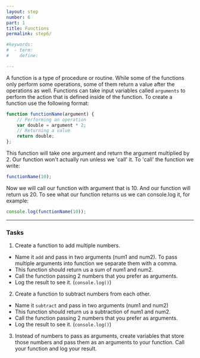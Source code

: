 ```yaml
---
layout: step
number: 6
part: 1
title: Functions
permalink: step6/

#keywords:
#  - term:
#    define:

---
```


A function is a type of procedure or routine. While some of the functions only perform some operations, some of them return a value after the operations as well.
Functions can take input variables called `arguments` to perform the action that is defined inside of the function.
To create a function use the following format:

```javascript
function functionName(argument) {
    // Performing an operation
    var double = argument * 2;
    // Returning a value
    return double;
};
```

This function will take one argument and return the argument multiplied by 2.
Our function won't actually run unless we 'call' it.
To 'call' the function we write:
```javascript
functionName(10);
```

Now we will call our function with argument that is 10. And our function
will return us 20. To see what our function returns us we can console.log
it, for example:
```javascript
console.log(functionName(10));
```

----

### Tasks
1. Create a function to add multiple numbers.
 * Name it `add` and pass in two arguments (num1 and num2). To pass multiple arguments into function we separate them with a comma.
 * This function should return us a sum of num1 and num2.
 * Call the function passing 2 numbers that you prefer as arguments.
 * Log the result to see it. (`console.log()`)
2. Create a function to subtract numbers from each other.
 * Name it `subtract` and pass in two arguments (num1 and num2)
 * This function should return us a subtraction of num1 and num2.
 * Call the function passing 2 numbers that you prefer as arguments.
 * Log the result to see it. (`console.log()`)
3. Instead of numbers to pass as arguments, create variables that store
those numbers and pass them as an arguments to your function. Call your function and log your result.
